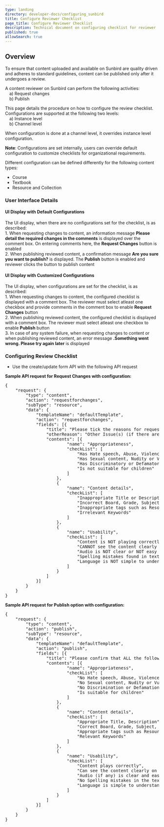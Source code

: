 ```yaml
---
type: landing
directory: developer-docs/configuring_sunbird
title: Configure Reviewer Checklist
page_title: Configure Reviewer Checklist
description: Technical document on configuring checklist for reviewer
published: true
allowSearch: true
---
```


## Overview
To ensure that content uploaded and available on Sunbird are quality driven and adheres to standard guidelines, content can be published only after it undergoes a review. 

A content reviewer on Sunbird can perform the following activities: 
<br>&emsp;a) Request changes
<br>&emsp;b) Publish

This page details the procedure on how to configure the review checklist. Configurations are supported at the following two levels:
<br>&emsp;a) Instance level
<br>&emsp;b) Channel level

When configuration is done at a channel level, it overrides instance level configuration. 

<b>Note</b>: Configurations are set internally, users can override default configuration to customize checklists for organizational requirements.

Different configuration can be defined differently for the following content types:
* Course
* Textbook
* Resource and Collection

### User Interface Details

#### UI Display with Default Configurations
The UI display, when there are no configurations set for the checklist, is as described:
<br>1. When requesting changes to content, an information message <b>Please detail the required changes in the comments</b> is displayed over the comment box. On entering comments here, the <b>Request Changes</b> button is enabled
<br>2. When publishing reviewed content, a confirmation message <b>Are you sure you want to publish?</b> is displayed. The <b>Publish</b> button is enabled and reviewer clicks the button to publish content

#### UI Display with Customized Configurations 
The UI display, when configurations are set for the checklist, is as described:
<br>1. When requesting changes to content, the configured checklist is displayed with a comment box. The reviewer must select atleast one checkbox and provide comments in the comment box to enable <b>Request Changes</b> button 
<br>2. When publishing reviewed content, the configured checklist is displayed with a comment box. The reviewer must select atleast one checkbox to enable <b>Publish</b> button
<br>3. In case of any system failure, when requesting changes to content or when publishing reviewed content, an error message <b>.Something went wrong. Please try again later</b> is displayed

### Configuring Review Checklist
* Use the create/update form API with the following API request

**Sample API request for Request Changes with configuration:**

<pre>
{
	"request": {
		"type": "content",
		"action": "requestforchanges",
		"subType": "resource",
		"data": {
			"templateName": "defaultTemplate",
			"action": "requestforchanges",
			"fields": [{
				"title": "Please tick the reasons for requesting changes and provide detailed comments:",
				"otherReason": "Other Issue(s) (if there are any other issues, tick this and provide details in the comments box)",
				"contents": [{
						"name": "Appropriateness",
						"checkList": [
							"Has Hate speech, Abuse, Violence, Profanity",
							"Has Sexual content, Nudity or Vulgarity",
							"Has Discriminatory or Defamatory content",
							"Is not suitable for children"
						]
					},
					{
						"name": "Content details",
						"checkList": [
							"Inappropriate Title or Description",
							"Incorrect Board, Grade, Subject or Medium",
							"Inappropriate tags such as Resource Type or Concepts",
							"Irrelevant Keywords"
						]
					},
					{
						"name": "Usability",
						"checkList": [
							"Content is NOT playing correctly",
							"CANNOT see the content clearly on Desktop and App",
							"Audio is NOT clear or NOT easy to understand",
							"Spelling mistakes found in text used",
							"Language is NOT simple to understand"
						]
					}
				]
			}]
		}
	}
}
</pre>

**Sample API request for Publish option with configuration:**

<pre>
{
	"request": {
		"type": "content",
		"action": "publish",
		"subType": "resource",
		"data": {
			"templateName": "defaultTemplate",
			"action": "publish",
			"fields": [{
				"title": "Please confirm that ALL the following items are verified (by ticking the check-boxes) before you can publish:",
				"contents": [{
						"name": "Appropriateness",
						"checkList": [
							"No Hate speech, Abuse, Violence, Profanity",
							"No Sexual content, Nudity or Vulgarity",
							"No Discrimination or Defamation",
							"Is suitable for children"
						]
					},
					{
						"name": "Content details",
						"checkList": [
							"Appropriate Title, Description",
							"Correct Board, Grade, Subject, Medium",
							"Appropriate tags such as Resource Type, Concepts",
							"Relevant Keywords"
						]
					},
					{
						"name": "Usability",
						"checkList": [
							"Content plays correctly",
							"Can see the content clearly on Desktop and App",
							"Audio (if any) is clear and easy to understand",
							"No Spelling mistakes in the text",
							"Language is simple to understand"
						]
					}
				]
			}]
		}
	}
}
</pre>
